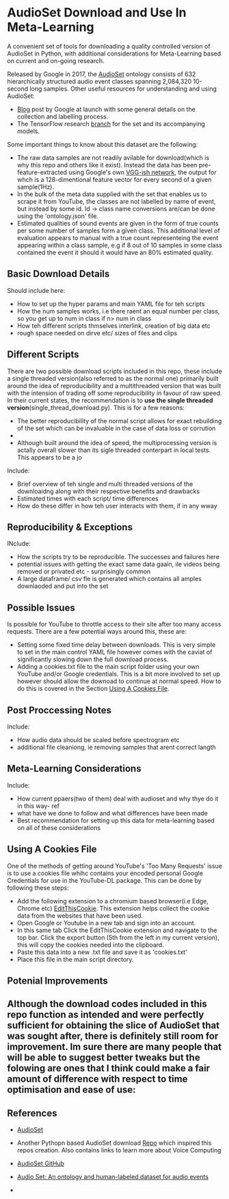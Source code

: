 # AudioSet Download and Use In Meta-Learning
A convenient set of tools for downloading a quality controlled version of AudioSet in Python, with additional considerations for Meta-Learning based on current and on-going research.


Released by Google in 2017, the [AudioSet](https://research.google.com/audioset/) ontology consists of 632 hierarchically structured audio event classes spanning 2,084,320 10-second long samples. Other useful resources for understanding and using AudioSet:
- [Blog](https://ai.googleblog.com/2017/03/announcing-audioset-dataset-for-audio.html) post by Google at launch with some general details on the collection and labelling process.
- The TensorFlow research [branch](https://github.com/tensorflow/models/tree/master/research/audioset#models-for-audioset-a-large-scale-dataset-of-audio-events) for the set and its accompanying models.

Some important things to know about this dataset are the following:
- The raw data samples are not readily avilable for download(which is why this repo and others like it exist). Instead the data has been pre-feature-extracted using Google's own [VGG-ish network](https://github.com/tensorflow/models/tree/master/research/audioset/vggish), the output for whch is a 128-dimentional feature vector for every second of a given sample(1Hz).
- In the bulk of the meta data supplied with the set that enables us to scrape it from YouTube, the classes are not labelled by name of event, but instead by some id. Id -> class name conversions are/can be done using the 'ontology.json' file.
- Estimated qualities of sound events are given in the form of true counts per some number of samples form a given class. This additional level of evaluation appears to manual with a true count representeing the event appearing within a class sample, e.g if 8 out of 10 samples in some class contained the event it should it would have an 80% estimated quality.


## Basic Download Details
Should include here:
- How to set up the hyper params and main YAML file for teh scripts
- How the num samples works, i.e there raent an equal number per class, so you get up to num in class if n> num in class
- How teh different scripts thmselves interlink, creation of big data etc
- rough space needed on dirve etc/ sizes of files and clips


## Different Scripts

There are two possible download scripts included in this repo, these include a single threaded version(also referred to as the normal one) primarily built around the idea of reproducibility and a multithreaded version that was built with the intension of trading off some reproducibility in favour of raw speed. In their current states, the recommendation is to **use the single threaded version**(single_thread_download.py). This is for a few reasons:
- The better reproducibility of the normal script allows for exact rebuilding of the set which can be invaluable in the case of data loss or corrution
- 
- Although built around the idea of speed, the multiprocessing version is actally overall slower than its sigle threaded conterpart in local tests. This appears to be a jo

Include:
- Brief overview of teh single and multi threaded versions of the downloaidng along with their respective benefits and drawbacks
- Estimated times with each script/ time differences
- How do these differ in how teh user interacts with them, if in any wway

## Reproducibility & Exceptions
INclude:
- How the scripts try to be reproducible. The successes and failures here
- potential issues with getting the exact same data gaain, ile videos being removed or privated etc - surprisingly common
- A large dataframe/ csv fle is generated which contains all amples downlaoded and put into the set

## Possible Issues
Is possible for YouTube to throttle access to their site after too many access requests. There are a few potential ways around this, these are:
- Setting some fixed time delay between downloads. This is very simple to set in the main control YAML file however comes with the caviat of significantly slowing down the full download process.
- Adding a cookies.txt file to the main script folder using your own YouTube and/or Google credentials. This is a bit more involved to set up however should allow the downoad to continue at normal speed. How to do this is covered in the Section  [Using A Cookies File](#markdown-Using-A-Cookies-File).

## Post Proccessing Notes
Include:
- How audio data should be scaled before spectrogram etc 
- additional file cleaniong, ie removing samples that arent correct langth

## Meta-Learning Considerations
Include:
- How current ppaers(two of them) deal with audioset and why thye do it in this way- ref
- what have we done to follow and what differences have been made
- Best recommendation for setting up this data for meta-learning based on all of these considerations

## Using A Cookies File

One of the methods of getting around YouTube's 'Too Many Requests' issue is to use a cookies file whihc contains your encoded personal Google Credentials for use in the YouTube-DL package. This can be done by following these steps:
- Add the following extension to a chromium based browser(i.e Edge, Chrome etc) [EditThisCookie](https://chrome.google.com/webstore/detail/editthiscookie/fngmhnnpilhplaeedifhccceomclgfbg). This extension helps collect the cookie data from the websites that have been used.
- Open Google or Youtube in a new tab and sign into an account.
- In this same tab Click the EditThisCookie extension and navigate to the top bar. Click the export button (5th from the left in my current version), this will copy the cookies needed into the clipboard.
- Paste this data into a new .txt file and save it as 'cookies.txt'
- Place this file in the main script directory.

## Potenial Improvements

Although the download codes included in this repo function as intended and were perfectly sufficient for obtaining the slice of AudioSet that was sought after, there is definitely still room for improvement. Im sure there are many people that will be able to suggest better tweaks but the folowing are ones that I think could make a fair amount of difference with respect to time optimisation and ease of use:
- 





## References
- [AudioSet](https://research.google.com/audioset/index.html)
- Another Pythopn based AudioSet download [Repo](https://github.com/jim-schwoebel/download_audioset) which inspired this repos creation. Also contains links to learn more about Voice Computing
- [AudioSet GitHub](https://github.com/audioset/ontology)
- [Audio Set: An ontology and human-labeled dataset for audio events](https://research.google/pubs/pub45857/)

- []()

